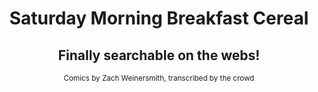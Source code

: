 <header>
<h1>Saturday Morning Breakfast Cereal</h1>
<h2>Finally searchable on the webs!</h2>
<sub>Comics by Zach Weinersmith, transcribed by the crowd</sub>
</header>
